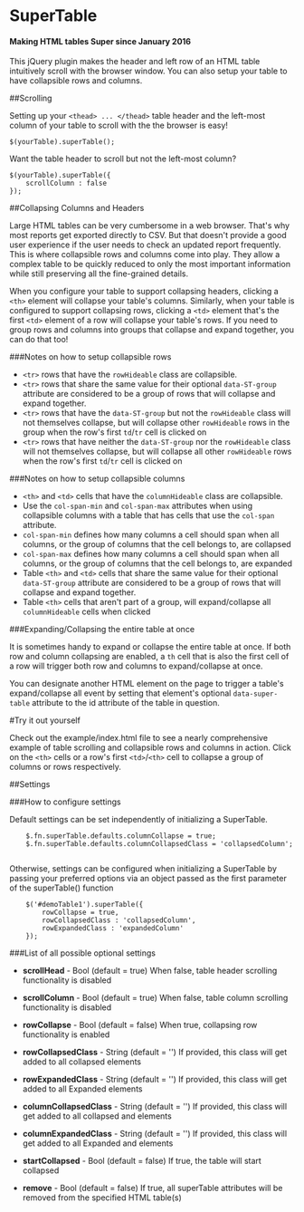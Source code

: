 # SuperTable
#### Making HTML tables Super since January 2016

This jQuery plugin makes the header and left row of an HTML table intuitively scroll
with the browser window. You can also setup your table to have collapsible rows and
columns.

##Scrolling

Setting up your `<thead> ... </thead>` table header and the left-most column
of your table to scroll with the the browser is easy!

```
$(yourTable).superTable();
``` 

Want the table header to scroll but not the left-most column?

```
$(yourTable).superTable({
    scrollColumn : false
});
``` 

##Collapsing Columns and Headers

Large HTML tables can be very cumbersome in a web browser. That's why most reports get 
exported directly to CSV. But that doesn't provide a good user experience if the user 
needs to check an updated report frequently. This is where collapsible rows and 
columns come into play. They allow a complex table to be quickly reduced to only the 
most important information while still preserving all the fine-grained details.

When you configure your table to support collapsing headers, clicking a `<th>` element
will collapse your table's columns. Similarly, when your table is configured to 
support collapsing rows, clicking a `<td>` element that's the first `<td>` element of a
row will collapse your table's rows. If you need to group rows and columns into
groups that collapse and expand together, you can do that too! 

###Notes on how to setup collapsible rows

* `<tr>` rows that have the `rowHideable` class are collapsible. 
* `<tr>` rows that share the same value for their optional `data-ST-group` 
  attribute are considered to be a group of rows that will collapse and expand together.
* `<tr>` rows that have the `data-ST-group` but not the `rowHideable` class
  will not themselves collapse, but will collapse other `rowHideable` rows in the 
  group when the row's first `td`/`tr` cell is clicked on
* `<tr>` rows that have neither the `data-ST-group` nor the `rowHideable` class
   will not themselves collapse, but will collapse all other `rowHideable` rows
   when the row's first `td`/`tr` cell is clicked on

###Notes on how to setup collapsible columns

* `<th>` and `<td>` cells that have the `columnHideable` class are collapsible.
* Use the `col-span-min` and `col-span-max` attributes when using collapsible columns 
  with a table that has cells that use the `col-span` attribute.
* `col-span-min` defines how many columns a cell should span when all columns, or the
  group of columns that the cell belongs to, are collapsed
* `col-span-max` defines how many columns a cell should span when all columns, or the
  group of columns that the cell belongs to, are expanded
* Table `<th>` and `<td>` cells that share the same value for their
  optional `data-ST-group` attribute are considered to be a group of rows that will 
  collapse and expand together.
* Table `<th>` cells that aren't part of a group, will expand/collapse
  all `columnHideable` cells when clicked

###Expanding/Collapsing the entire table at once

It is sometimes handy to expand or collapse the entire table at once. If both row 
and column collapsing are enabled, a `th` cell that is also the first cell of a row
will trigger both row and columns to expand/collapse at once.

You can designate another HTML element on the page to trigger a table's 
expand/collapse all event by setting that element's optional `data-super-table` 
attribute to the id attribute of the table in question.


#Try it out yourself

Check out the example/index.html file to see a nearly comprehensive example of table 
scrolling and collapsible rows and columns in action. Click on the `<th>` cells or 
a row's first `<td>`/`<th>` cell to collapse a group of columns or rows respectively.


##Settings

###How to configure settings

Default settings can be set independently of initializing a SuperTable.
```
    $.fn.superTable.defaults.columnCollapse = true;
    $.fn.superTable.defaults.columnCollapsedClass = 'collapsedColumn';
    
```

Otherwise, settings can be configured when initializing a SuperTable by passing your 
preferred options via an object passed as the first parameter of the superTable() function

```
    $('#demoTable1').superTable({
        rowCollapse = true,
        rowCollapsedClass : 'collapsedColumn',
        rowExpandedClass : 'expandedColumn'
    });
```


###List of all possible optional settings 

- __scrollHead__ - Bool (default = true) When false, table header scrolling 
functionality is disabled

- __scrollColumn__ - Bool (default = true) When false, table column scrolling 
functionality is disabled

- __rowCollapse__ - Bool (default = false) When true, collapsing row functionality
is enabled

- __rowCollapsedClass__ - String (default = '') If provided, this class will get added
to all collapsed <tr> elements

- __rowExpandedClass__ - String (default = '') If provided, this class will get added
to all Expanded <tr> elements

- __columnCollapsedClass__ - String (default = '') If provided, this class will get added
to all collapsed <th> and <td> elements

- __columnExpandedClass__ - String (default = '') If provided, this class will get added
to all Expanded <th> and <td> elements

- __startCollapsed__ - Bool (default = false) If true, the table will start collapsed
 
- __remove__ - Bool (default = false)  If true, all superTable attributes will be 
removed from the specified HTML table(s)






